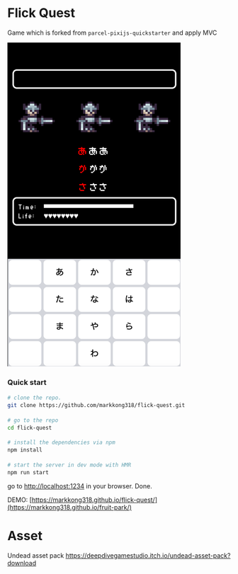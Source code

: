 # Flick Quest

Game which is forked from `parcel-pixijs-quickstarter` and apply MVC

![img.png](img.png)

### Quick start

```bash
# clone the repo.
git clone https://github.com/markkong318/flick-quest.git

# go to the repo
cd flick-quest

# install the dependencies via npm
npm install

# start the server in dev mode with HMR
npm run start
```
go to [http://localhost:1234](http://localhost:1234) in your browser. Done.

DEMO: [https://markkong318.github.io/flick-quest/](https://markkong318.github.io/fruit-park/)

# Asset
Undead asset pack
https://deepdivegamestudio.itch.io/undead-asset-pack?download
